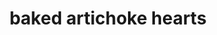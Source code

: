 ---
servings: 8
notes:
directions: >-
  1. Preheat oven to 325 degrees
  2. Combine breadcrumbs, parsley, cheeses, herbs, and salt in a medium bowl and season with pepper
  3. Brush oil inside a 9x13 baking dish or long shallow casserole.
  4. Spread artichoke hearts in a single layer in the dish.
  5. Sprinkle breadcrumb mixture over artichokes pushing it into cracks between hearts
  6. Tap the bottom of the dish on the counter to settle the breadcrumb mixture
  7. Whisk oil, lemon zest, and juice, and garlic in a small bowl
  8. Drizzle dressing evenly over breadcrumb topping
  9. Cover dish with parchment paper then tightly with foil and bake for 30 minutes
  10. Increase temperature to 375 degrees, uncover dish, and bake until breadcrumbs are golden brown 20 to 25 minutes more
  11. Serve immediately
ingredients: |-
  * 1 1⁄2 cups fresh breadcrumbs (italian or french bread crusts included)
  * 1⁄4 cup finely chopped fresh parsley
  * 2 ounces parmesan cheese (grated)
  * 2 ounces pecorino romano cheese (grated)
  * 1 tablespoon italian seasoning (or mixed dried herbs like thyme, oregano, savory, etc.)
  * 1 teaspoon coarse salt
  * fresh ground pepper
  * 3 (9 ounce) packages frozen artichoke hearts (thawed and drained)
  * 2⁄3 cup extra virgin olive oil (more to oil the baking dish)
  * 1 teaspoon finely grated lemon zest
  * 1⁄4 cup fresh lemon juice (about 2 lemons)
  * 2 garlic cloves minced (2 teaspoons)
rating: 4
ease: easy
category: side dish
href: 'https://www.food.com/recipe/roses-baked-artichoke-hearts-342139'
totalTime:
cookTime:
prepTime:
title: baked artichoke hearts
path: /baked-artichoke-hearts
---